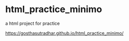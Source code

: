 # html_practice_minimo
a html project for practice

 https://gosthasutradhar.github.io/html_practice_minimo/

